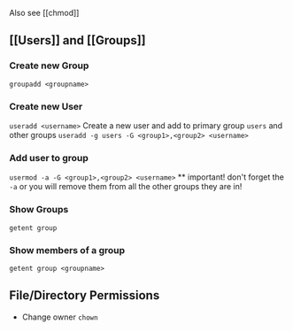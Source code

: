 Also see [[chmod]]

## [[Users]] and [[Groups]]

### Create new Group
```groupadd <groupname>```

### Create new User
```useradd <username>```
Create a new user and add to primary group `users` and other groups
`useradd -g users -G <group1>,<group2> <username>`

### Add user to group
```usermod -a -G <group1>,<group2> <username>```
** important! don't forget the `-a` or you will remove them from all the other groups they are in!

### Show Groups
`getent group`

### Show members of a group
```getent group <groupname>```

## File/Directory Permissions
* Change owner
`chown`




